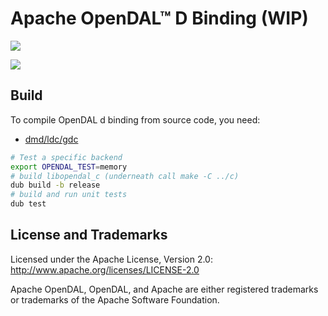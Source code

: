 # Apache OpenDAL™ D Binding (WIP)

[![](https://img.shields.io/badge/status-unreleased-red)](https://opendal.apache.org/bindings/d)

![](https://github.com/apache/opendal/assets/5351546/87bbf6e5-f19e-449a-b368-3e283016c887)

## Build

To compile OpenDAL d binding from source code, you need:

- [dmd/ldc/gdc](https://dlang.org/download)

```bash
# Test a specific backend
export OPENDAL_TEST=memory
# build libopendal_c (underneath call make -C ../c)
dub build -b release
# build and run unit tests
dub test
```

## License and Trademarks

Licensed under the Apache License, Version 2.0: http://www.apache.org/licenses/LICENSE-2.0

Apache OpenDAL, OpenDAL, and Apache are either registered trademarks or trademarks of the Apache Software Foundation.
